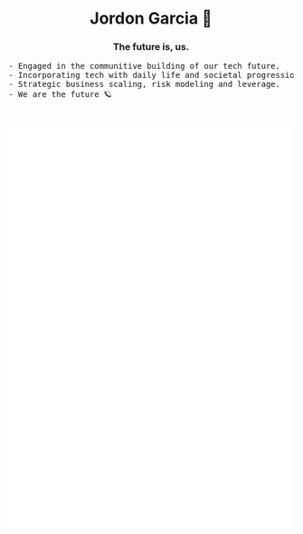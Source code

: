 <h1 align="center">Jordon Garcia 👋</h1>
<h3 align="center">The future is, us.</h3>

<pre>- Engaged in the communitive building of our tech future.
- Incorporating tech with daily life and societal progression.
- Strategic business scaling, risk modeling and leverage.
- We are the future 🪐
</pre>

<br/>

![Metrics](https://github.com/JordonGarcia/JordonGarcia/blob/main/github-metrics.svg)